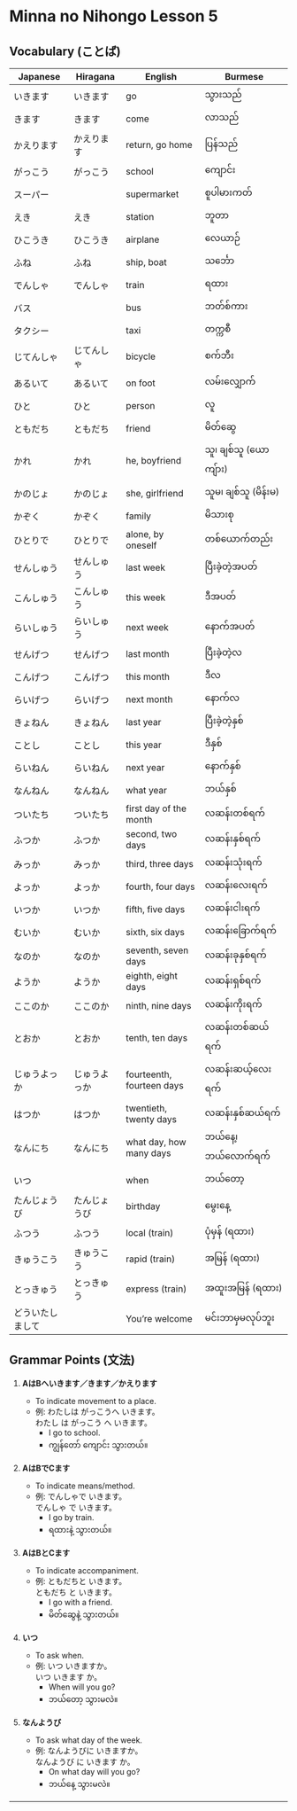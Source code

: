 # Minna no Nihongo Lesson 5

## Vocabulary (ことば)

| Japanese   | Hiragana     | English                        | Burmese                 |
|------------|-------------|--------------------------------|-------------------------|
| いきます   | いきます     | go                             | သွားသည်                 |
| きます     | きます       | come                           | လာသည်                   |
| かえります | かえります   | return, go home                | ပြန်သည်                 |
| がっこう   | がっこう     | school                         | ကျောင်း                 |
| スーパー   |              | supermarket                    | စူပါမားကတ်             |
| えき       | えき         | station                        | ဘူတာ                   |
| ひこうき   | ひこうき     | airplane                       | လေယာဉ်                  |
| ふね       | ふね         | ship, boat                     | သင်္ဘော                 |
| でんしゃ   | でんしゃ     | train                          | ရထား                   |
| バス       |              | bus                            | ဘတ်စ်ကား               |
| タクシー   |              | taxi                           | တက္ကစီ                  |
| じてんしゃ | じてんしゃ   | bicycle                        | စက်ဘီး                  |
| あるいて   | あるいて     | on foot                        | လမ်းလျှောက်              |
| ひと       | ひと         | person                         | လူ                      |
| ともだち   | ともだち     | friend                         | မိတ်ဆွေ                 |
| かれ       | かれ         | he, boyfriend                  | သူ၊ ချစ်သူ (ယောကျ်ား)   |
| かのじょ   | かのじょ     | she, girlfriend                | သူမ၊ ချစ်သူ (မိန်းမ)    |
| かぞく     | かぞく       | family                         | မိသားစု                 |
| ひとりで   | ひとりで     | alone, by oneself              | တစ်ယောက်တည်း            |
| せんしゅう | せんしゅう   | last week                      | ပြီးခဲ့တဲ့အပတ်          |
| こんしゅう | こんしゅう   | this week                      | ဒီအပတ်                  |
| らいしゅう | らいしゅう   | next week                      | နောက်အပတ်               |
| せんげつ   | せんげつ     | last month                     | ပြီးခဲ့တဲ့လ             |
| こんげつ   | こんげつ     | this month                     | ဒီလ                     |
| らいげつ   | らいげつ     | next month                     | နောက်လ                  |
| きょねん   | きょねん     | last year                      | ပြီးခဲ့တဲ့နှစ်          |
| ことし     | ことし       | this year                      | ဒီနှစ်                  |
| らいねん   | らいねん     | next year                      | နောက်နှစ်               |
| なんねん   | なんねん     | what year                      | ဘယ်နှစ်                 |
| ついたち   | ついたち     | first day of the month         | လဆန်းတစ်ရက်             |
| ふつか     | ふつか       | second, two days               | လဆန်းနှစ်ရက်            |
| みっか     | みっか       | third, three days              | လဆန်းသုံးရက်            |
| よっか     | よっか       | fourth, four days              | လဆန်းလေးရက်            |
| いつか     | いつか       | fifth, five days               | လဆန်းငါးရက်            |
| むいか     | むいか       | sixth, six days                | လဆန်းခြောက်ရက်         |
| なのか     | なのか       | seventh, seven days            | လဆန်းခုနှစ်ရက်          |
| ようか     | ようか       | eighth, eight days             | လဆန်းရှစ်ရက်            |
| ここのか   | ここのか     | ninth, nine days               | လဆန်းကိုးရက်            |
| とおか     | とおか       | tenth, ten days                | လဆန်းတစ်ဆယ်ရက်         |
| じゅうよっか| じゅうよっか| fourteenth, fourteen days      | လဆန်းဆယ့်လေးရက်         |
| はつか     | はつか       | twentieth, twenty days         | လဆန်းနှစ်ဆယ်ရက်         |
| なんにち   | なんにち     | what day, how many days        | ဘယ်နေ့၊ ဘယ်လောက်ရက်     |
| いつ       |              | when                           | ဘယ်တော့                 |
| たんじょうび| たんじょうび| birthday                       | မွေးနေ့                 |
| ふつう     | ふつう       | local (train)                  | ပုံမှန် (ရထား)           |
| きゅうこう | きゅうこう   | rapid (train)                  | အမြန် (ရထား)            |
| とっきゅう | とっきゅう   | express (train)                | အထူးအမြန် (ရထား)        |
| どういたしまして|          | You’re welcome                 | မင်းဘာမှမလုပ်ဘူး         |

## Grammar Points (文法)

1. **AはBへいきます／きます／かえります**
   - To indicate movement to a place.
   - 例: わたしは がっこうへ いきます。  
     わたし は がっこう へ いきます。
     - I go to school.
     - ကျွန်တော် ကျောင်း သွားတယ်။

2. **AはBでCます**
   - To indicate means/method.
   - 例: でんしゃで いきます。  
     でんしゃ で いきます。
     - I go by train.
     - ရထားနဲ့ သွားတယ်။

3. **AはBとCます**
   - To indicate accompaniment.
   - 例: ともだちと いきます。  
     ともだち と いきます。
     - I go with a friend.
     - မိတ်ဆွေနဲ့ သွားတယ်။

4. **いつ**
   - To ask when.
   - 例: いつ いきますか。  
     いつ いきます か。
     - When will you go?
     - ဘယ်တော့ သွားမလဲ။

5. **なんようび**
   - To ask what day of the week.
   - 例: なんようびに いきますか。  
     なんようび に いきます か。
     - On what day will you go?
     - ဘယ်နေ့ သွားမလဲ။

---
